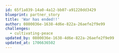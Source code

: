 ```yaml
---
id: 65f1a839-14a0-4a12-bb07-a91220dd3429
blueprint: partner_story
title: 'War has ended!!'
author: 0800036e-1638-4d6e-822a-26aefe2f9e99
challenges:
  - cultivating-peace
updated_by: 0800036e-1638-4d6e-822a-26aefe2f9e99
updated_at: 1706636502
---
```

